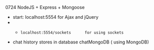 0724 NodeJS + Express + Mongoose

* start: 	localhost:5554     			for Ajax and jQuery 
* -		localhost:5554/sockets     	for using sockets
* chat history stores  in database chatMongoDB ( using MongoDB)
 